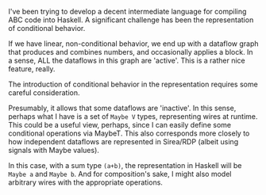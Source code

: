 I've been trying to develop a decent intermediate language for compiling ABC code into Haskell. A significant challenge has been the representation of conditional behavior.

If we have linear, non-conditional behavior, we end up with a dataflow graph that produces and combines numbers, and occasionally applies a block. In a sense, ALL the dataflows in this graph are 'active'. This is a rather nice feature, really.

The introduction of conditional behavior in the representation requires some careful consideration. 

Presumably, it allows that some dataflows are 'inactive'. In this sense, perhaps what I have is a set of `Maybe V` types, representing wires at runtime. This could be a useful view, perhaps, since I can easily define some conditional operations via MaybeT. This also corresponds more closely to how independent dataflows are represented in Sirea/RDP (albeit using signals with Maybe values).

In this case, with a sum type `(a+b)`, the representation in Haskell will be `Maybe a` and `Maybe b`. And for composition's sake, I might also model arbitrary wires with the appropriate operations.




